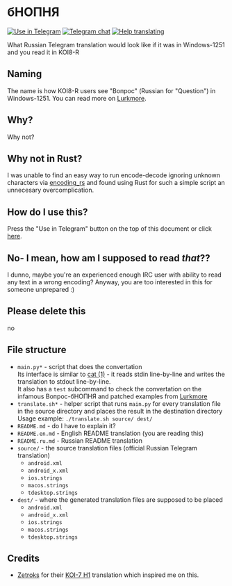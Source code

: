 # бНОПНЯ

[![Use in Telegram](https://img.shields.io/static/v1?logo=telegram&label=Use%20in&message=Telegram&color=success)][apply]
[![Telegram chat](https://img.shields.io/static/v1?logo=telegram&label=Telegram&message=chat&color=blue)](https://t.me/setlanguage/translation_ilovecp1251)
[![Help translating](https://img.shields.io/static/v1?logo=telegram&label=Help&message=translating&color=important)](https://translations.telegram.org/ilovecp1251/)

What Russian Telegram translation would look like if it was in Windows-1251 and you read it in KOI8-R

## Naming

The name is how KOI8-R users see "Вопрос" (Russian for "Question") in Windows-1251. You can read more on [Lurkmore][lurkmore].

## Why?

Why not?

## Why not in Rust?

I was unable to find an easy way to run encode-decode ignoring unknown characters via [encoding_rs](https://github.com/hsivonen/encoding_rs) and found using Rust for such a simple script an unnecesary overcomplication.

## How do I use this?

Press the "Use in Telegram" button on the top of this document or click [here][apply].

## No- I mean, how am I supposed to read *that*??

I dunno, maybe you're an experienced enough IRC user with ability to read any text in a wrong encoding? Anyway, you are too interested in this for someone unprepared :)

## Please delete this

no

## File structure

- `main.py*` - script that does the convertation \
    Its interface is similar to [cat (1)][man-cat-1] - it reads stdin line-by-line and writes the translation to stdout line-by-line. \
    It also has a `test` subcommand to check the convertation on the infamous Вопрос-бНОПНЯ and patched examples from [Lurkmore][lurkmore]
- `translate.sh*` - helper script that runs `main.py` for every translation file in the source directory and places the result in the destination directory \
  Usage example: `./translate.sh source/ dest/`
- `README.md` - do I have to explain it?
- `README.en.md` - English README translation (you are reading this)
- `README.ru.md` - Russian README translation
- `source/` - the source translation files (official Russian Telegram translation)
  - `android.xml`
  - `android_x.xml`
  - `ios.strings`
  - `macos.strings`
  - `tdesktop.strings`
- `dest/` - where the generated translation files are supposed to be placed
  - `android.xml`
  - `android_x.xml`
  - `ios.strings`
  - `macos.strings`
  - `tdesktop.strings`

## Credits

- [Zetroks](https://t.me/Zetroks) for their [KOI-7 H1](https://t.me/rulangs/211) translation which inspired me on this.

[apply]: (https://t.me/setlanguage/ilovecp1251)
[lurkmore]: https://lurkmore.to/БНОПНЯ
[man-cat-1]: https://linux.die.net/man/1/cat
